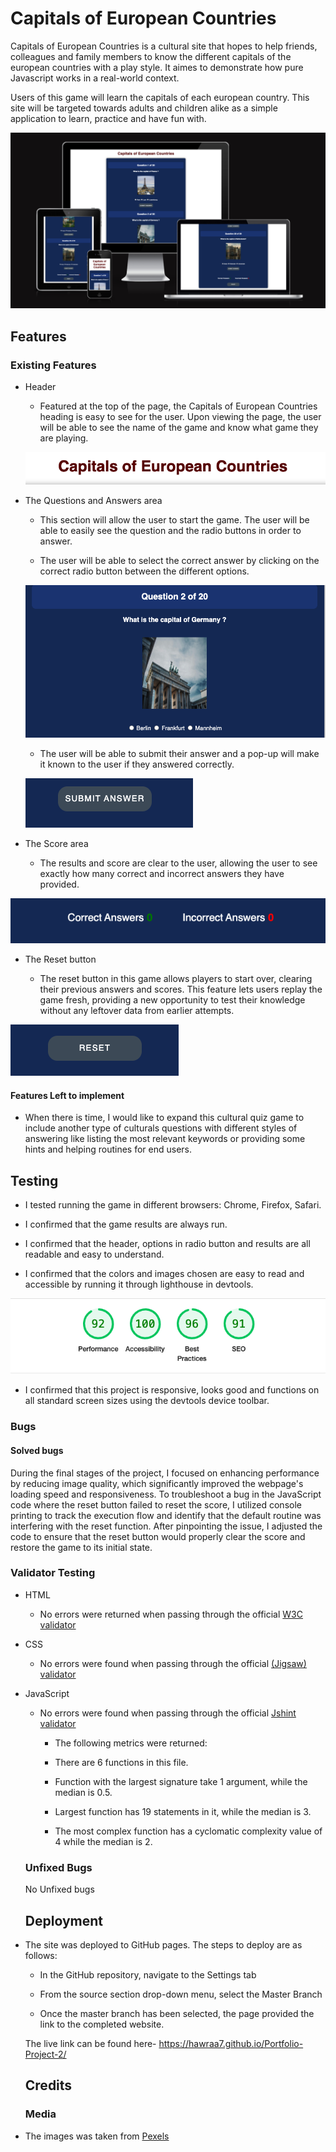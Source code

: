 # Capitals of European Countries

Capitals of European Countries is a cultural site that hopes to help friends, colleagues and family members to know the  different capitals of the european countries with a play style. It aimes to demonstrate how pure Javascript works in a real-world context.

Users of this game will learn the capitals of each european country. This site will be targeted towards adults and children alike as a simple application to learn, practice and have fun with.

![Screenshot of the Responsive Page](assets/images/screenshot1.png)

## Features
### Existing Features

* Header

  
  - Featured at the top of the page, the Capitals of European Countries heading is easy to see for the user. Upon viewing the page, the user will be able to see the name of the game and know what game they are playing.

  ![Screenshot of the Header](assets/images/header.png)


* The Questions and Answers area

  
  - This section will allow the user to start the game. The user will be able to easily see the question and the radio buttons in order to answer.
  
  - The user will be able to select the correct answer by clicking on the correct radio button between the different options.

  ![Screenshot of the Questions and Answers area](assets/images/body.png)

  - The user will be able to submit their answer and a pop-up will make it known to the user if they answered correctly.
 
  ![Screenshot of the Submit button](assets/images/submitanswer.png)

* The Score area 

  - The results and score are clear to the user, allowing the user to see exactly how many correct and incorrect answers they have provided.

![Screenshot of the Score area](assets/images/score.png)


* The Reset button 

  - The reset button in this game allows players to start over, clearing their previous answers and scores. This feature lets users replay the game fresh, providing a new opportunity to test their knowledge without any leftover data from earlier attempts.

![Screenshot of the Reset button](assets/images/resetbutton.png)


  #### Features Left to implement 
  * When there is time, I would like to expand this cultural quiz game to include another type of culturals questions with different styles of answering like listing the most relevant keywords or providing some hints and helping routines for end users.

## Testing 

* I tested running the game in different browsers: Chrome, Firefox, Safari.

* I confirmed that the game results are always run.

* I confirmed that the header, options in radio button and results are all readable and easy to understand.

* I confirmed that the colors and images chosen are easy to read and accessible by running it through lighthouse in devtools.

![Screenshot of testing](assets/images/Screenshottesting.png)

* I confirmed that this project is responsive, looks good and functions on all standard screen sizes using the devtools device toolbar.


### Bugs

#### Solved bugs 

During the final stages of the project, I focused on enhancing performance by reducing image quality, which significantly improved the webpage's loading speed and responsiveness. To troubleshoot a bug in the JavaScript code where the reset button failed to reset the score, I utilized console printing to track the execution flow and identify that the default routine was interfering with the reset function. After pinpointing the issue, I adjusted the code to ensure that the reset button would properly clear the score and restore the game to its initial state.



### Validator Testing

* HTML 

  - No errors were returned when passing through the official [W3C validator](https://validator.w3.org)

* CSS 
  - No errors were found when passing through the official [(Jigsaw) validator](https://jigsaw.w3.org/css-validator/)

* JavaScript
  - No errors were found when passing through the official [Jshint validator](https://jshint.com/)
     - The following metrics were returned:

     - There are 6 functions in this file.

     - Function with the largest signature take 1 argument, while the median is 0.5.

     - Largest function has 19 statements in it, while the median is 3.

     - The most complex function has a cyclomatic complexity value of 4 while the median is 2.



  ### Unfixed Bugs

  No Unfixed bugs

  ## Deployment

* The site was deployed to GitHub pages. The steps to deploy are as follows: 

  - In the GitHub repository, navigate to the Settings tab

  - From the source section drop-down menu, select the Master Branch

  - Once the master branch has been selected, the page provided the link to the completed website.

  The live link can be found here- https://hawraa7.github.io/Portfolio-Project-2/


  ## Credits

  ### Media

* The images was taken from [Pexels](https://www.pexels.com/)














  








